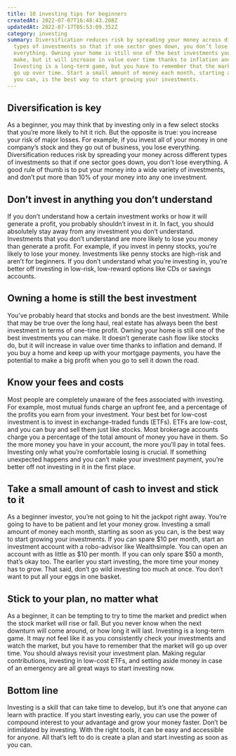 ```yaml
---
title: 10 investing tips for beginners
createdAt: 2022-07-07T16:48:43.208Z
updatedAt: 2022-07-17T05:53:09.352Z
category: investing
summary: Diversification reduces risk by spreading your money across different
  types of investments so that if one sector goes down, you don’t lose
  everything. Owning your home is still one of the best investments you can
  make, but it will increase in value over time thanks to inflation and demand.
  Investing is a long-term game, but you have to remember that the market will
  go up over time. Start a small amount of money each month, starting as soon as
  you can, is the best way to start growing your investments.
---
```


## Diversification is key

As a beginner, you may think that by investing only in a few select stocks that you’re more likely to hit it rich. But the opposite is true: you increase your risk of major losses. For example, if you invest all of your money in one company’s stock and they go out of business, you lose everything.
Diversification reduces risk by spreading your money across different types of investments so that if one sector goes down, you don’t lose everything. A good rule of thumb is to put your money into a wide variety of investments, and don’t put more than 10% of your money into any one investment.

## Don’t invest in anything you don’t understand

If you don’t understand how a certain investment works or how it will generate a profit, you probably shouldn’t invest in it. In fact, you should absolutely stay away from any investment you don’t understand.
Investments that you don’t understand are more likely to lose you money than generate a profit. For example, if you invest in penny stocks, you’re likely to lose your money.
Investments like penny stocks are high-risk and aren’t for beginners.
If you don’t understand what you’re investing in, you’re better off investing in low-risk, low-reward options like CDs or savings accounts.

## Owning a home is still the best investment

You’ve probably heard that stocks and bonds are the best investment. While that may be true over the long haul, real estate has always been the best investment in terms of one-time profit.
Owning your home is still one of the best investments you can make. It doesn’t generate cash flow like stocks do, but it will increase in value over time thanks to inflation and demand.
If you buy a home and keep up with your mortgage payments, you have the potential to make a big profit when you go to sell it down the road.

## Know your fees and costs

Most people are completely unaware of the fees associated with investing. For example, most mutual funds charge an upfront fee, and a percentage of the profits you earn from your investment.
Your best bet for low-cost investment is to invest in exchange-traded funds (ETFs). ETFs are low-cost, and you can buy and sell them just like stocks.
Most brokerage accounts charge you a percentage of the total amount of money you have in them. So the more money you have in your account, the more you’ll pay in total fees.
Investing only what you’re comfortable losing is crucial. If something unexpected happens and you can’t make your investment payment, you’re better off not investing in it in the first place.

## Take a small amount of cash to invest and stick to it

As a beginner investor, you’re not going to hit the jackpot right away. You’re going to have to be patient and let your money grow.
Investing a small amount of money each month, starting as soon as you can, is the best way to start growing your investments.
If you can spare $10 per month, start an investment account with a robo-advisor like Wealthsimple. You can open an account with as little as $10 per month.
If you can only spare $50 a month, that’s okay too. The earlier you start investing, the more time your money has to grow.
That said, don’t go wild investing too much at once. You don’t want to put all your eggs in one basket.

## Stick to your plan, no matter what

As a beginner, it can be tempting to try to time the market and predict when the stock market will rise or fall. But you never know when the next downturn will come around, or how long it will last.
Investing is a long-term game. It may not feel like it as you consistently check your investments and watch the market, but you have to remember that the market will go up over time.
You should always revisit your investment plan. Making regular contributions, investing in low-cost ETFs, and setting aside money in case of an emergency are all great ways to start investing now.

## Bottom line

Investing is a skill that can take time to develop, but it’s one that anyone can learn with practice.
If you start investing early, you can use the power of compound interest to your advantage and grow your money faster.
Don’t be intimidated by investing. With the right tools, it can be easy and accessible for anyone.
All that’s left to do is create a plan and start investing as soon as you can.
